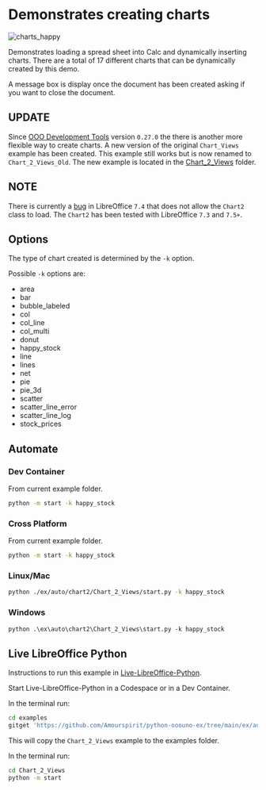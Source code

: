 # Demonstrates creating charts

![charts_happy](https://user-images.githubusercontent.com/4193389/198873533-36de5d26-1071-467b-95f4-2e557b4017cb.png)

Demonstrates loading a spread sheet into Calc and dynamically inserting charts.
There are a total of 17 different charts that can be dynamically created by this demo.

A message box is display once the document has been created asking if you want to close the document.

## UPDATE

Since [OOO Development Tools] version `0.27.0` the there is another more flexible way to create charts.
A new version of the original `Chart_Views` example has been created. This example still works but is now renamed to `Chart_2_Views_Old`.
The new example is located in the [Chart_2_Views](../Chart_2_Views/) folder.

## NOTE

There is currently a [bug](https://bugs.documentfoundation.org/show_bug.cgi?id=151846) in LibreOffice `7.4` that does not allow the `Chart2` class to load.
The `Chart2` has been tested with LibreOffice `7.3` and `7.5+`.

## Options

The type of chart created is determined by the `-k` option.

Possible `-k` options are:

- area
- bar
- bubble_labeled
- col
- col_line
- col_multi
- donut
- happy_stock
- line
- lines
- net
- pie
- pie_3d
- scatter
- scatter_line_error
- scatter_line_log
- stock_prices

## Automate

### Dev Container

From current example folder.

```sh
python -m start -k happy_stock
```

### Cross Platform

From current example folder.

```sh
python -m start -k happy_stock
```

### Linux/Mac

```sh
python ./ex/auto/chart2/Chart_2_Views/start.py -k happy_stock
```

### Windows

```ps
python .\ex\auto\chart2\Chart_2_Views\start.py -k happy_stock
```

## Live LibreOffice Python

Instructions to run this example in [Live-LibreOffice-Python](https://github.com/Amourspirit/live-libreoffice-python).

Start Live-LibreOffice-Python in a Codespace or in a Dev Container.

In the terminal run:

```bash
cd examples
gitget 'https://github.com/Amourspirit/python-ooouno-ex/tree/main/ex/auto/chart2/Chart_2_Views'
```

This will copy the `Chart_2_Views` example to the examples folder.

In the terminal run:

```bash
cd Chart_2_Views
python -m start
```

[OOO Development Tools]: https://python-ooo-dev-tools.readthedocs.io/en/latest/